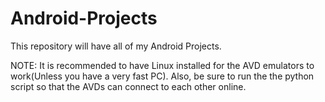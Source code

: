 Android-Projects
================

This repository will have all of my Android Projects.

NOTE: It is recommended to have Linux installed for the AVD emulators to work(Unless you have a very fast PC).
      Also, be sure to run the the python script so that the AVDs can connect to each other online.


